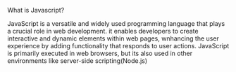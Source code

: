 What is Javascript?

JavaScript is a versatile and widely used programming language that plays a crucial role in web development. it enables developers to create interactive and dynamic elements within web pages, wnhancing the user experience by adding functionality that responds to user actions. JavaScript is primarily executed in web browsers, but its also used in other environments like server-side scripting(Node.js)